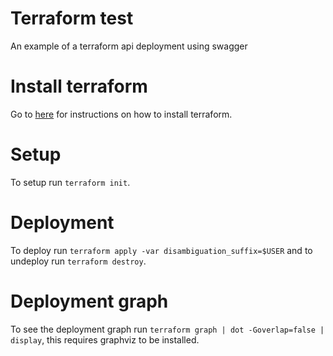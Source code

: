 # Terraform test
An example of a terraform api deployment using swagger

# Install terraform
Go to [here](https://www.terraform.io/intro/getting-started/install.html) for instructions on how to install terraform.
# Setup
To setup run `terraform init`.
# Deployment
To deploy run
`terraform apply -var disambiguation_suffix=$USER` and to undeploy run `terraform destroy`.
# Deployment graph
To see the deployment graph run `terraform graph | dot -Goverlap=false | display`, this requires graphviz to be
installed.